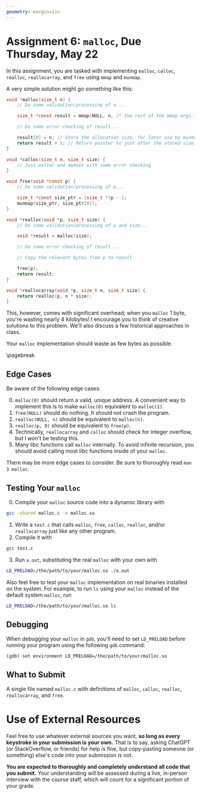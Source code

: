 ```yaml
---
geometry: margin=1in
---
```


# Assignment 6: `malloc`, Due Thursday, May 22

In this assignment, you are tasked with implementing `malloc`, `calloc`, `realloc`, `reallocarray`, and `free` using `mmap` and `munmap`.

A very simple solution might go something like this:
```C
void *malloc(size_t n) {
    // Do some validation/processing of n...

    size_t *const result = mmap(NULL, n, /* the rest of the mmap args... */);

    // Do some error checking of result...

    result[0] = n; // Store the allocation size, for later use by munmap
    return result + 1; // Return pointer to just after the stored size.
}

void *calloc(size_t n, size_t size) {
    // Just malloc and memset with some error checking
}

void free(void *const p) {
    // Do some validation/processing of p...

    size_t *const size_ptr = (size_t *)p - 1;
    munmap(size_ptr, size_ptr[0]);
}

void *realloc(void *p, size_t size) {
    // Do some validation/processing of p and size...

    void *result = malloc(size);

    // Do some error checking of result...

    // Copy the relevant bytes from p to result

    free(p);
    return result;
}

void *reallocarray(void *p, size_t n, size_t size) {
    return realloc(p, n * size);
}
```
This, however, comes with significant overhead; when you `malloc` 1 byte, you're wasting nearly 4 kilobytes!
I encourage you to think of creative solutions to this problem.
We'll also discuss a few historical approaches in class.

Your `malloc` implementation should waste as few bytes as possible.

\pagebreak

## Edge Cases

Be aware of the following edge cases:

0. `malloc(0)` should return a valid, unique address. A convenient way to implement this is to make `malloc(0)` equivalent to `malloc(1)`.
1. `free(NULL)` should do nothing. It should not crash the program.
2. `realloc(NULL, n)` should be equivalent to `malloc(n)`.
3. `realloc(p, 0)` should be equivalent to `free(p)`.
4. Technically, `reallocarray` and `calloc` should check for integer overflow, but I won't be testing this.
5. Many libc functions call `malloc` internally. To avoid infinite recursion, you should avoid calling most libc functions inside of your `malloc`.

There may be more edge cases to consider. Be sure to thoroughly read `man 3 malloc`.

## Testing Your `malloc`

0. Compile your `malloc` source code into a dynamic library with
```bash
gcc -shared malloc.c -o malloc.so
```
1. Write a `test.c` that calls `malloc`, `free`, `calloc`, `realloc`, and/or `reallocarray` just like any other program.
2. Compile it with
```bash
gcc test.c
```
3. Run `a.out`, substituting the real `malloc` with your own with
```bash
LD_PRELOAD=/the/path/to/your/malloc.so ./a.out
```

Also feel free to test your `malloc` implementation on real binaries installed on the system.
For example, to run `ls` using your `malloc` instead of the default system `malloc`, run
```bash
LD_PRELOAD=/the/path/to/your/malloc.so ls
```

## Debugging

When debugging your `malloc` in `gdb`, you'll need to set `LD_PRELOAD` before running your program using the following `gdb` command:
```
(gdb) set environment LD_PRELOAD=/the/path/to/your/malloc.so
```

## What to Submit

A single file named `malloc.c` with definitions of `malloc`, `calloc`, `realloc`, `reallocarray`, and `free`.

# Use of External Resources

Feel free to use whatever external sources you want, **so long as every keystroke in your submission is your own.**
That is to say, asking ChatGPT (or StackOverflow, or friends) for help is fine, but copy-pasting someone (or something) else's code into your submission is not.

**You are expected to thoroughly and completely understand all code that you submit.**
Your understanding will be assessed during a live, in-person interview with the course staff, which will count for a significant portion of your grade.
